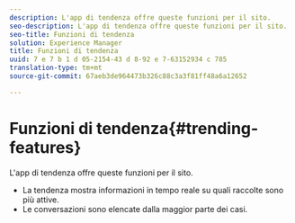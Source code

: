 ```yaml
---
description: L'app di tendenza offre queste funzioni per il sito.
seo-description: L'app di tendenza offre queste funzioni per il sito.
seo-title: Funzioni di tendenza
solution: Experience Manager
title: Funzioni di tendenza
uuid: 7 e 7 b 1 d 05-2154-43 d 8-92 e 7-63152934 c 785
translation-type: tm+mt
source-git-commit: 67aeb3de964473b326c88c3a3f81ff48a6a12652

---
```



# Funzioni di tendenza{#trending-features}

L&#39;app di tendenza offre queste funzioni per il sito.



* La tendenza mostra informazioni in tempo reale su quali raccolte sono più attive.
* Le conversazioni sono elencate dalla maggior parte dei casi.

